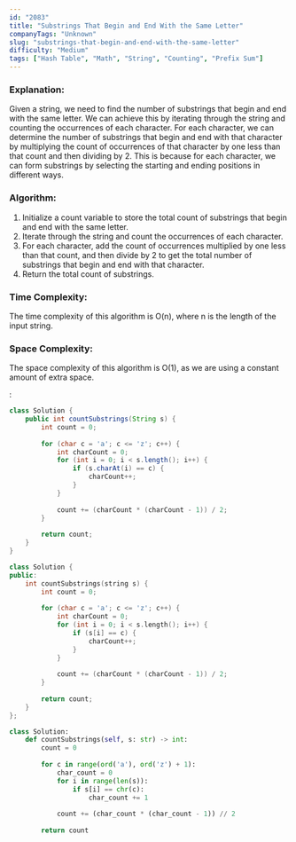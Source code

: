 ```yaml
---
id: "2083"
title: "Substrings That Begin and End With the Same Letter"
companyTags: "Unknown"
slug: "substrings-that-begin-and-end-with-the-same-letter"
difficulty: "Medium"
tags: ["Hash Table", "Math", "String", "Counting", "Prefix Sum"]
---
```


### Explanation:

Given a string, we need to find the number of substrings that begin and end with the same letter. We can achieve this by iterating through the string and counting the occurrences of each character. For each character, we can determine the number of substrings that begin and end with that character by multiplying the count of occurrences of that character by one less than that count and then dividing by 2. This is because for each character, we can form substrings by selecting the starting and ending positions in different ways.

### Algorithm:

1. Initialize a count variable to store the total count of substrings that begin and end with the same letter.
2. Iterate through the string and count the occurrences of each character.
3. For each character, add the count of occurrences multiplied by one less than that count, and then divide by 2 to get the total number of substrings that begin and end with that character.
4. Return the total count of substrings.

### Time Complexity:
The time complexity of this algorithm is O(n), where n is the length of the input string.

### Space Complexity:
The space complexity of this algorithm is O(1), as we are using a constant amount of extra space.

:

```java
class Solution {
    public int countSubstrings(String s) {
        int count = 0;
        
        for (char c = 'a'; c <= 'z'; c++) {
            int charCount = 0;
            for (int i = 0; i < s.length(); i++) {
                if (s.charAt(i) == c) {
                    charCount++;
                }
            }
            
            count += (charCount * (charCount - 1)) / 2;
        }
        
        return count;
    }
}
```

```cpp
class Solution {
public:
    int countSubstrings(string s) {
        int count = 0;
        
        for (char c = 'a'; c <= 'z'; c++) {
            int charCount = 0;
            for (int i = 0; i < s.length(); i++) {
                if (s[i] == c) {
                    charCount++;
                }
            }
            
            count += (charCount * (charCount - 1)) / 2;
        }
        
        return count;
    }
};
```

```python
class Solution:
    def countSubstrings(self, s: str) -> int:
        count = 0
        
        for c in range(ord('a'), ord('z') + 1):
            char_count = 0
            for i in range(len(s)):
                if s[i] == chr(c):
                    char_count += 1
            
            count += (char_count * (char_count - 1)) // 2
        
        return count
```